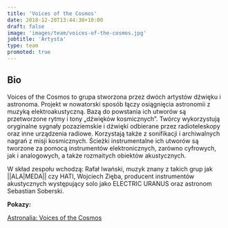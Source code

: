 ```yaml
---
title: 'Voices of the Cosmos'
date: 2018-12-20T13:44:30+10:00
draft: false
image: 'images/team/voices-of-the-cosmos.jpg'
jobtitle: 'Artysta'
type: team
promoted: true
---
```


## Bio

Voices of the Cosmos to grupa stworzona przez dwóch artystów dźwięku i astronoma. Projekt w nowatorski sposób łączy osiągnięcia astronomii z muzyką elektroakustyczną.
Bazą do powstania ich utworów są przetworzone rytmy i tony „dźwięków kosmicznych”. Twórcy wykorzystują oryginalne sygnały pozaziemskie i dźwięki odbierane przez radioteleskopy oraz inne urządzenia radiowe. Korzystają także z sonifikacji i archiwalnych nagrań z misji kosmicznych. Ścieżki instrumentalne ich utworów są tworzone za pomocą instrumentów elektronicznych, zarówno cyfrowych, jak i analogowych, a także rozmaitych obiektów akustycznych. 

W skład zespołu wchodzą: Rafał Iwański, muzyk znany z takich grup jak ||ALA|MEDA|| czy HATI, Wojciech Zięba, producent instrumentów akustycznych występujący solo jako ELECTRIC URANUS oraz astronom Sebastian Soberski.

**Pokazy:**

[Astronalia:  Voices of the Cosmos](/pokazy/astronalia-voices-of-the-cosmos)
